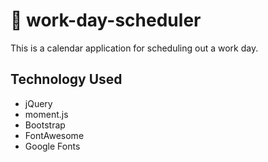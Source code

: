 # 📆 work-day-scheduler
This is a calendar application for scheduling out a work day.

## Technology Used
* jQuery
* moment.js
* Bootstrap
* FontAwesome
* Google Fonts